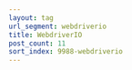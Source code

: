 ```yaml
---
layout: tag
url_segment: webdriverio
title: WebdriverIO
post_count: 11
sort_index: 9988-webdriverio
---
```

